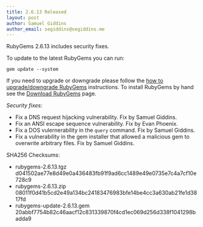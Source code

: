 ```yaml
---
title: 2.6.13 Released
layout: post
author: Samuel Giddins
author_email: segiddins@segiddins.me
---
```


RubyGems 2.6.13 includes security fixes.

To update to the latest RubyGems you can run:

    gem update --system

If you need to upgrade or downgrade please follow the [how to upgrade/downgrade
RubyGems][upgrading] instructions.  To install RubyGems by hand see the
[Download RubyGems][download] page.

_Security fixes:_

* Fix a DNS request hijacking vulnerability. Fix by Samuel Giddins.
* Fix an ANSI escape sequence vulnerability. Fix by Evan Phoenix.
* Fix a DOS vulernerability in the `query` command. Fix by Samuel Giddins.
* Fix a vulnerability in the gem installer that allowed a malicious gem to overwrite arbitrary files. Fix by Samuel Giddins.


SHA256 Checksums:

* rubygems-2.6.13.tgz  
  d041502ae77e8d49e0a436483fb91f9ad6cc1489e49e0735e7c4a7cf10e728c9
* rubygems-2.6.13.zip  
  08011f0d41b5cd2e49a134bc24183476983bfe14be4cc3a630ab21fe1d3817fd
* rubygems-update-2.6.13.gem  
  20abbf7754b82c46aacf12c831339870f4cd1ec069d256d338f1041298badda9


[download]: http://rubygems.org/pages/download
[upgrading]: http://docs.seattlerb.org/rubygems/UPGRADING_rdoc.html

